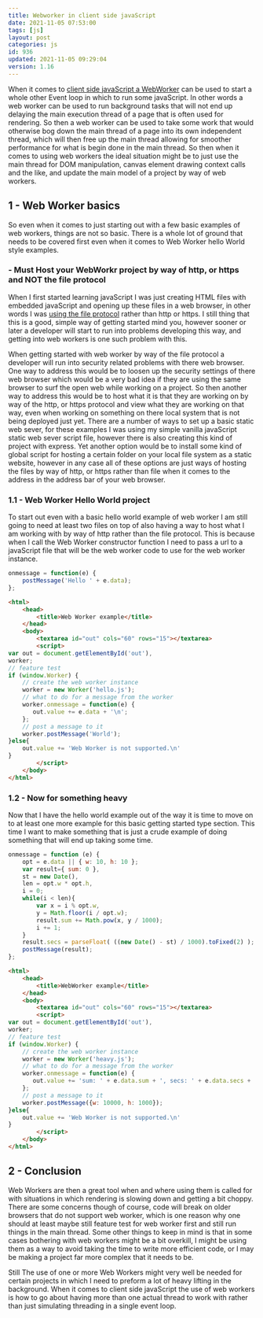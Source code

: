 ```yaml
---
title: Webworker in client side javaScript
date: 2021-11-05 07:53:00
tags: [js]
layout: post
categories: js
id: 936
updated: 2021-11-05 09:29:04
version: 1.16
---
```


When it comes to [client side javaScript a WebWorker](https://developer.mozilla.org/en-US/docs/Web/API/Web_Workers_API/Using_web_workers) can be used to start a whole other Event loop in which to run some javaScript. In other words a web worker can be used to run background tasks that will not end up delaying the main execution thread of a page that is often used for rendering. So then a web worker can be used to take some work that would otherwise bog down the main thread of a page into its own independent thread, which will then free up the main thread allowing for smoother performance for what is begin done in the main thread. So then when it comes to using web workers the ideal situation might be to just use the main thread for DOM manipulation, canvas element drawing context calls and the like, and update the main model of a project by way of web workers.

<!-- more -->


## 1 - Web Worker basics

So even when it comes to just starting out with a few basic examples of web workers, things are not so basic. There is a whole lot of ground that needs to be covered first even when it comes to Web Worker hello World style examples.

### - Must Host your WebWorkr project by way of http, or https and NOT the file protocol

When I first started learning javaScript I was just creating HTML files with embedded javaScript and opening up these files in a web browser, in other words I was [using the file protocol](/2020/09/21/js-getting-started-file-protocol/) rather than http or https. I still thing that this is a good, simple way of getting started mind you, however sooner or later a developer will start to run into problems developing this way, and getting into web workers is one such problem with this.

When getting started with web worker by way of the file protocol a developer will run into security related problems with there web browser. One way to address this would be to loosen up the security settings of there web browser which would be a very bad idea if they are using the same browser to surf the open web while working on a project. So then another way to address this would be to host what it is that they are working on by way of the http, or https protocol and view what they are working on that way, even when working on something on there local system that is not being deployed just yet. There are a number of ways to set up a basic static web sever, for these examples I was using my simple vanilla javaScript static web sever script file, however there is also creating this kind of project with express. Yet another option would be to install some kind of global script for hosting a certain folder on your local file system as a static website, however in any case all of these options are just ways of hosting the files by way of http, or https rather than file when it comes to the address in the address bar of your web browser.

### 1.1 - Web Worker Hello World project

To start out even with a basic hello world example of web worker I am still going to need at least two files on top of also having a way to host what I am working with by way of http rather than the file protocol. This is because when I call the Web Worker constructor function I need to pass a url to a javaScript file that will be the web worker code to use for the web worker instance.

```js
onmessage = function(e) {
    postMessage('Hello ' + e.data);
};
```

```html
<html>
    <head>
        <title>Web Worker example</title>
    </head>
    <body>
        <textarea id="out" cols="60" rows="15"></textarea>
        <script>
var out = document.getElementById('out'),
worker;
// feature test
if (window.Worker) {
    // create the web worker instance
    worker = new Worker('hello.js');
    // what to do for a message from the worker
    worker.onmessage = function(e) {
       out.value += e.data + '\n';
    };
    // post a message to it
    worker.postMessage('World');
}else{
    out.value += 'Web Worker is not supported.\n'
}
        </script>
    </body>
</html>
```

### 1.2 - Now for something heavy

Now that I have the hello world example out of the way it is time to move on to at least one more example for this basic getting started type section. This time I want to make something that is just a crude example of doing something that will end up taking some time.

```js
onmessage = function (e) {
    opt = e.data || { w: 10, h: 10 };
    var result={ sum: 0 },
    st = new Date(),
    len = opt.w * opt.h,
    i = 0;
    while(i < len){
        var x = i % opt.w,
        y = Math.floor(i / opt.w);
        result.sum += Math.pow(x, y / 1000);
        i += 1;
    }
    result.secs = parseFloat( ((new Date() - st) / 1000).toFixed(2) );
    postMessage(result);
};
```

```html
<html>
    <head>
        <title>WebWorker example</title>
    </head>
    <body>
        <textarea id="out" cols="60" rows="15"></textarea>
        <script>
var out = document.getElementById('out'),
worker;
// feature test
if (window.Worker) {
    // create the web worker instance
    worker = new Worker('heavy.js');
    // what to do for a message from the worker
    worker.onmessage = function(e) {
       out.value += 'sum: ' + e.data.sum + ', secs: ' + e.data.secs + '\n';
    };
    // post a message to it
    worker.postMessage({w: 10000, h: 1000});
}else{
    out.value += 'Web Worker is not supported.\n'
}
        </script>
    </body>
</html>
```


## 2 - Conclusion

Web Workers are then a great tool when and where using them is called for with situations in which rendering is slowing down and getting a bit choppy. There are some concerns though of course, code will break on older browsers that do not support web worker, which is one reason why one should at least maybe still feature test for web worker first and still run things in the main thread. Some other things to keep in mind is that in some cases bothering with web workers might be a bit overkill, I might be using them as a way to avoid taking the time to write more efficient code, or I may be making a project far more complex that it needs to be.

Still The use of one or more Web Workers might very well be needed for certain projects in which I need to preform a lot of heavy lifting in the background. When it comes to client side javaScript the use of web workers is how to go about having more than one actual thread to work with rather than just simulating threading in a single event loop.
